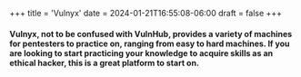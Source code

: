 +++
title = 'Vulnyx'
date = 2024-01-21T16:55:08-06:00
draft = false
+++

#### Vulnyx, not to be confused with VulnHub, provides a variety of machines for pentesters to practice on, ranging from easy to hard machines. If you are looking to start practicing your knowledge to acquire skills as an ethical hacker, this is a great platform to start on.